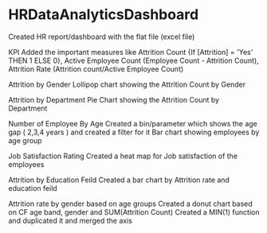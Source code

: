 # HRDataAnalyticsDashboard

 Created HR report/dashboard with the flat file (excel file)

 KPI
Added the important measures like 
Attrition Count {If [Attrition] = 'Yes' THEN 1 ELSE 0}, Active Employee Count (Employee Count - Attrition Count), Attrition Rate (Attrition count/Active Employee Count)

Attrition by Gender
Lollipop chart showing the Attrition Count by Gender

Attrition by Department
Pie Chart showing the Attrition Count by Department

Number of Employee By Age
Created a bin/parameter which shows the age gap ( 2,3,4 years )  and created a filter for it
Bar chart showing employees by age group

Job Satisfaction Rating
Created a heat map for Job satisfaction of the employees 

Attrition by Education Feild
Created a bar chart by Attrition rate and education feild 	 

Attrition rate by gender based on age groups
Created a donut chart based on CF age band, gender and SUM(Attrition Count)
Created a MIN(1) function and duplicated it and merged the axis


